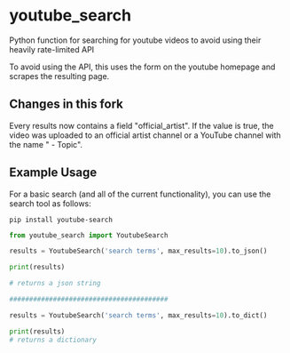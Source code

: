 # youtube_search

Python function for searching for youtube videos to avoid using their heavily rate-limited API

To avoid using the API, this uses the form on the youtube homepage and scrapes the resulting page.

## Changes in this fork

Every results now contains a field "official_artist".
If the value is true, the video was uploaded to an official artist channel or a YouTube channel with the name "<Artist Name> - Topic".

## Example Usage

For a basic search (and all of the current functionality), you can use the search tool as follows:

```pip install youtube-search```

```python
from youtube_search import YoutubeSearch

results = YoutubeSearch('search terms', max_results=10).to_json()

print(results)

# returns a json string

########################################

results = YoutubeSearch('search terms', max_results=10).to_dict()

print(results)
# returns a dictionary
```
